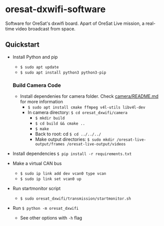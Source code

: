# oresat-dxwifi-software

Software for OreSat's dxwifi board. Apart of OreSat Live mission, a real-time
video broadcast from space.

## Quickstart

- Install Python and pip
  - `$ sudo apt update`
  - `$ sudo apt install python3 python3-pip`

  ### Build Camera Code
  - Install dependenies for camera folder. Check [camera/README.md](./oresat_dxwifi/camera/README.md) for more information
    - `$ sudo apt install cmake ffmpeg v4l-utils libv4l-dev`
    - In camera directory: `$ cd oresat_dxwifi/camera`
      - `$ mkdir build`
      - `$ cd build && cmake ..`
      - `$ make`
      - Back to root: cd `$ cd ../../../`
      - Make output directories: `$ sudo mkdir /oresat-live-output/frames /oresat-live-output/videos`

- Install dependencies `$ pip install -r requirements.txt`
- Make a virtual CAN bus
  - `$ sudo ip link add dev vcan0 type vcan`
  - `$ sudo ip link set vcan0 up`
- Run startmonitor script
  - `$ sudo oresat_dxwifi/transmission/startmonitor.sh`
- Run `$ python -m oresat_dxwifi`
  - See other options with `-h` flag
